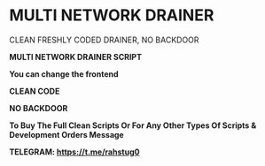 # MULTI NETWORK DRAINER
CLEAN FRESHLY CODED DRAINER, NO BACKDOOR


**MULTI NETWORK DRAINER SCRIPT**

**You can change the frontend**

**CLEAN CODE**

**NO BACKDOOR**

**To Buy The Full Clean Scripts Or For Any Other Types Of Scripts & Development Orders Message** 


**TELEGRAM: https://t.me/rahstug0**
